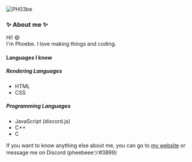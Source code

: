 
![PH03be](https://ph03be.glitch.me/favicon.png)

### :sparkles: About me :sparkles:
Hi! :smile:  
I'm Phoebe. I love making things and coding. 

#### Languages I know
##### Rendering Languages
- HTML
- CSS
##### Programming Languages
- JavaScript (discord.js)
- C++
- C

If you want to know anything else about me, you can go to [my website](https://phoebe-leong.github.io) or message me on Discord (pheebeeeツ#3899)
